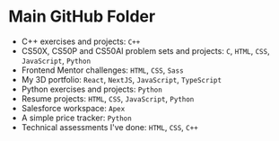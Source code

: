 # Main GitHub Folder

- C++ exercises and projects: `C++`
- CS50X, CS50P and CS50AI problem sets and projects: `C`, `HTML`, `CSS`, `JavaScript`, `Python`
- Frontend Mentor challenges: `HTML`, `CSS`, `Sass`
- My 3D portfolio: `React`, `NextJS`, `JavaScript`, `TypeScript`
- Python exercises and projects: `Python`
- Resume projects: `HTML`, `CSS`, `JavaScript`, `Python`
- Salesforce workspace: `Apex`
- A simple price tracker: `Python`
- Technical assessments I've done: `HTML`, `CSS`, `C++`

